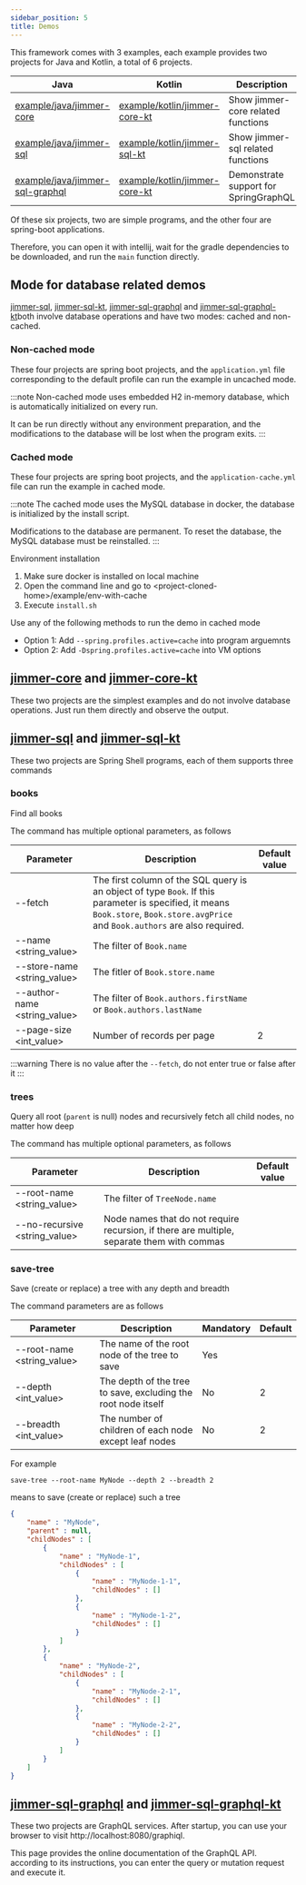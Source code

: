 ```yaml
---
sidebar_position: 5
title: Demos
---
```


This framework comes with 3 examples, each example provides two projects for Java and Kotlin, a total of 6 projects.

|Java|Kotlin|Description|
|----|------|---|
|[example/java/jimmer-core](https://github.com/babyfish-ct/jimmer/tree/main/example/java/jimmer-core)|[example/kotlin/jimmer-core-kt](https://github.com/babyfish-ct/jimmer/tree/main/example/kotlin/jimmer-core-kt)|Show jimmer-core related functions|
|[example/java/jimmer-sql](https://github.com/babyfish-ct/jimmer/tree/main/example/java/jimmer-sql)|[example/kotlin/jimmer-sql-kt](https://github.com/babyfish-ct/jimmer/tree/main/example/kotlin/jimmer-sql-kt)|Show jimmer-sql related functions|
|[example/java/jimmer-sql-graphql](https://github.com/babyfish-ct/jimmer/tree/main/example/java/jimmer-sql-graphql)|[example/kotlin/jimmer-core-kt](https://github.com/babyfish-ct/jimmer/tree/main/example/kotlin/jimmer-sql-graphql-kt)|Demonstrate support for SpringGraphQL|

Of these six projects, two are simple programs, and the other four are spring-boot applications.

Therefore, you can open it with intellij, wait for the gradle dependencies to be downloaded, and run the `main` function directly.

## Mode for database related demos

[jimmer-sql](https://github.com/babyfish-ct/jimmer/tree/main/example/java/jimmer-sql), [jimmer-sql-kt](https://github.com/babyfish-ct/jimmer/tree/main/example/kotlin/jimmer-sql-kt), [jimmer-sql-graphql](https://github.com/babyfish-ct/jimmer/tree/main/example/java/jimmer-sql-graphql) and [jimmer-sql-graphql-kt](https://github.com/babyfish-ct/jimmer/tree/main/example/java/jimmer-sql-graphql-kt)both involve database operations and have two modes: cached and non-cached.

### Non-cached mode

These four projects are spring boot projects, and the `application.yml` file corresponding to the default profile can run the example in uncached mode.

:::note
Non-cached mode uses embedded H2 in-memory database, which is automatically initialized on every run.

It can be run directly without any environment preparation, and the modifications to the database will be lost when the program exits.
:::

### Cached mode

These four projects are spring boot projects, and the `application-cache.yml` file can run the example in cached mode.

:::note
The cached mode uses the MySQL database in docker, the database is initialized by the install script.

Modifications to the database are permanent. To reset the database, the MySQL database must be reinstalled.
:::

Environment installation

1. Make sure docker is installed on local machine
2. Open the command line and go to &lt;project-cloned-home&gt;/example/env-with-cache
3. Execute `install.sh`

Use any of the following methods to run the demo in cached mode
- Option 1: Add `--spring.profiles.active=cache` into program arguemnts
- Option 2: Add `-Dspring.profiles.active=cache` into VM options

## [jimmer-core](https://github.com/babyfish-ct/jimmer/tree/main/example/java/jimmer-core) and [jimmer-core-kt](https://github.com/babyfish-ct/jimmer/tree/main/example/kotlin/jimmer-core-kt)

These two projects are the simplest examples and do not involve database operations. Just run them directly and observe the output.

## [jimmer-sql](https://github.com/babyfish-ct/jimmer/tree/main/example/java/jimmer-sql) and [jimmer-sql-kt](https://github.com/babyfish-ct/jimmer/tree/main/example/kotlin/jimmer-sql-kt)

These two projects are Spring Shell programs, each of them supports three commands

### books

Find all books

The command has multiple optional parameters, as follows

|Parameter|Description|Default value|
|---|----|-----|
|--fetch|The first column of the SQL query is an object of type `Book`. If this parameter is specified, it means `Book.store`, `Book.store.avgPrice` and `Book.authors` are also required.||
|--name <string_value>|The filter of `Book.name`||
|--store-name <string_value>|The fitler of `Book.store.name`||
|--author-name <string_value>|The filter of `Book.authors.firstName` or `Book.authors.lastName`||
|--page-size <int_value>|Number of records per page|2|

:::warning
There is no value after the `--fetch`, do not enter true or false after it
:::

### trees

Query all root (`parent` is null) nodes and recursively fetch all child nodes, no matter how deep

The command has multiple optional parameters, as follows

|Parameter|Description|Default value|
|---|----|-----|
|--root-name <string_value>|The filter of `TreeNode.name`||
|--no-recursive <string_value>|Node names that do not require recursion, if there are multiple, separate them with commas||

### save-tree

Save (create or replace) a tree with any depth and breadth

The command parameters are as follows

|Parameter|Description|Mandatory|Default|
|---|----|---|-----|
|--root-name <string_value>|The name of the root node of the tree to save|Yes||
|--depth <int_value>|The depth of the tree to save, excluding the root node itself|No|2|
|--breadth <int_value>|The number of children of each node except leaf nodes|No|2|

For example
```
save-tree --root-name MyNode --depth 2 --breadth 2
```
means to save (create or replace) such a tree
```json
{
    "name" : "MyNode",
    "parent" : null,
    "childNodes" : [
        {
            "name" : "MyNode-1",
            "childNodes" : [
                {
                    "name" : "MyNode-1-1",
                    "childNodes" : []
                }, 
                {
                    "name" : "MyNode-1-2",
                    "childNodes" : []
                }
            ]
        }, 
        {
            "name" : "MyNode-2",
            "childNodes" : [
                {
                    "name" : "MyNode-2-1",
                    "childNodes" : []
                }, 
                {
                    "name" : "MyNode-2-2",
                    "childNodes" : []
                }
            ]
        }
    ]
}
```

## [jimmer-sql-graphql](https://github.com/babyfish-ct/jimmer/tree/main/example/java/jimmer-sql) and [jimmer-sql-graphql-kt](https://github.com/babyfish-ct/jimmer/tree/main/example/kotlin/jimmer-sql-kt)

These two projects are GraphQL services. After startup, you can use your browser to visit http://localhost:8080/graphiql.

This page provides the online documentation of the GraphQL API. according to its instructions, you can enter the query or mutation request and execute it.

